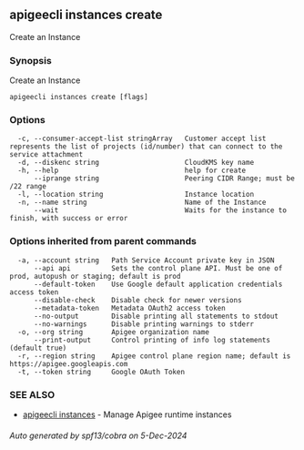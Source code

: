 ## apigeecli instances create

Create an Instance

### Synopsis

Create an Instance

```
apigeecli instances create [flags]
```

### Options

```
  -c, --consumer-accept-list stringArray   Customer accept list represents the list of projects (id/number) that can connect to the service attachment
  -d, --diskenc string                     CloudKMS key name
  -h, --help                               help for create
      --iprange string                     Peering CIDR Range; must be /22 range
  -l, --location string                    Instance location
  -n, --name string                        Name of the Instance
      --wait                               Waits for the instance to finish, with success or error
```

### Options inherited from parent commands

```
  -a, --account string   Path Service Account private key in JSON
      --api api          Sets the control plane API. Must be one of prod, autopush or staging; default is prod
      --default-token    Use Google default application credentials access token
      --disable-check    Disable check for newer versions
      --metadata-token   Metadata OAuth2 access token
      --no-output        Disable printing all statements to stdout
      --no-warnings      Disable printing warnings to stderr
  -o, --org string       Apigee organization name
      --print-output     Control printing of info log statements (default true)
  -r, --region string    Apigee control plane region name; default is https://apigee.googleapis.com
  -t, --token string     Google OAuth Token
```

### SEE ALSO

* [apigeecli instances](apigeecli_instances.md)	 - Manage Apigee runtime instances

###### Auto generated by spf13/cobra on 5-Dec-2024
